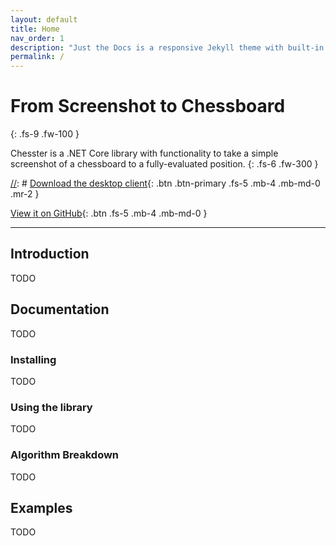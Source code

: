 ```yaml
---
layout: default
title: Home
nav_order: 1
description: "Just the Docs is a responsive Jekyll theme with built-in search that is easily customizable and hosted on GitHub Pages."
permalink: /
---
```


# From Screenshot to Chessboard
{: .fs-9 .fw-100 }

Chesster is a .NET Core library with functionality to take a simple screenshot of a chessboard to a fully-evaluated position.
{: .fs-6 .fw-300 }

[//]: # (The desktop client is not available yet.)
[//]: # [Download the desktop client](##download){: .btn .btn-primary .fs-5 .mb-4 .mb-md-0 .mr-2 }

[View it on GitHub](https://github.com/yiliansource/chesster){: .btn .fs-5 .mb-4 .mb-md-0 }

---

## Introduction

TODO

## Documentation

TODO

### Installing

TODO

### Using the library

TODO

### Algorithm Breakdown

TODO

## Examples

TODO